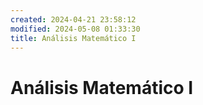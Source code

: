 ```yaml
---
created: 2024-04-21 23:58:12
modified: 2024-05-08 01:33:30
title: Análisis Matemático I
---
```


# Análisis Matemático I
